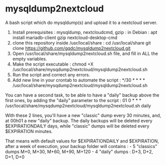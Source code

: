 # mysqldump2nextcloud
A bash script which do mysqldump(s) and upload it to a nextcloud server.

1. Install prerequisites : mysqldump, nextcloudcmd, gzip :
  in Debian : apt install mariadb-client gzip nextcloud-desktop-cmd
2. clone this repository inside /usr/local/share :
  cd /usr/local/share
  git clone https://github.com/gqdc/mysqldump2nextcloud.git
3. Open /usr/local/share/mysqldump2nextcloud.sh file, and fill in ALL the empty variables.
4. Make the script executable : 
   chmod +X /usr/local/share/mysqdump2nextcloud/mysqldump2nextcloud.sh
5. Run the script and correct any errors.
6. Add new line in your crontab to automate the script :
  */30 * * * * /usr/local/share/mysqdump2nextcloud/mysqldump2nextcloud.sh
  
  You can have a second task, to be able to have a "daily" backup above the first ones, by adding the "daily" parameter to the script :
  01 0 * * * /usr/local/share/mysqdump2nextcloud/mysqldump2nextcloud.sh daily
  
  With these 2 lines, you'll have a new "classic" dump every 30 minutes, and, at 00h01 a new "daily" backup.
  The daily backups will be deleted every $EXPIRATIONDAILY days, while "classic" dumps will be deleted every $EXPIRATION minutes.
  
   That means with default values for $EXPIRATIONDAILY and $EXPIRATION, after a week of execution, your backup folder will contains :
    - 5 "classics" dumps M+0, M+30, M+60, M+90, M+120
    - 4 "daily" dumps : D+3, D+2, D+1, D+0
